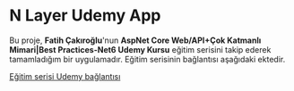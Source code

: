 # N Layer Udemy App
Bu proje, **Fatih Çakıroğlu**'nun **AspNet Core Web/API+Çok Katmanlı Mimari|Best Practices-Net6 Udemy Kursu** eğitim serisini takip ederek tamamladığım bir uygulamadır. Eğitim serisinin bağlantısı aşağıdaki ektedir.

[Eğitim serisi Udemy bağlantısı](https://www.udemy.com/course/asp-net-core-api-web-cok-katmanli-mimari-api-best-practices/?couponCode=OF83024E)
